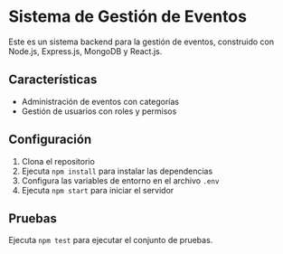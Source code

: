 # Sistema de Gestión de Eventos

Este es un sistema backend para la gestión de eventos, construido con Node.js, Express.js, MongoDB y React.js.

## Características

- Administración de eventos con categorías
- Gestión de usuarios con roles y permisos

## Configuración

1. Clona el repositorio
2. Ejecuta `npm install` para instalar las dependencias
3. Configura las variables de entorno en el archivo `.env`
4. Ejecuta `npm start` para iniciar el servidor

## Pruebas

Ejecuta `npm test` para ejecutar el conjunto de pruebas.
